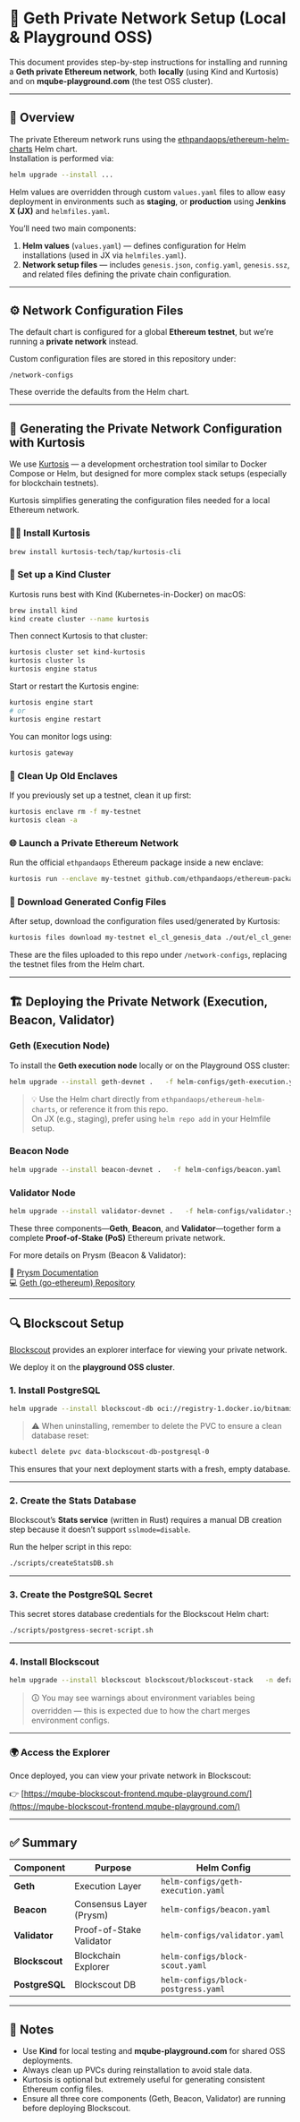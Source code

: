 # 🧭 Geth Private Network Setup (Local & Playground OSS)

This document provides step-by-step instructions for installing and running a **Geth private Ethereum network**, both **locally** (using Kind and Kurtosis) and on **mqube-playground.com** (the test OSS cluster).

---

## 🚀 Overview

The private Ethereum network runs using the [ethpandaops/ethereum-helm-charts](https://github.com/ethpandaops/ethereum-helm-charts) Helm chart.  
Installation is performed via:

```bash
helm upgrade --install ...
```

Helm values are overridden through custom `values.yaml` files to allow easy deployment in environments such as **staging**, or **production** using **Jenkins X (JX)** and `helmfiles.yaml`.

You’ll need two main components:

1. **Helm values** (`values.yaml`) — defines configuration for Helm installations (used in JX via `helmfiles.yaml`).
2. **Network setup files** — includes `genesis.json`, `config.yaml`, `genesis.ssz`, and related files defining the private chain configuration.

---

## ⚙️ Network Configuration Files

The default chart is configured for a global **Ethereum testnet**, but we’re running a **private network** instead.

Custom configuration files are stored in this repository under:

```
/network-configs
```

These override the defaults from the Helm chart.

---

## 🧰 Generating the Private Network Configuration with Kurtosis

We use [Kurtosis](https://github.com/kurtosis-tech/kurtosis) — a development orchestration tool similar to Docker Compose or Helm, but designed for more complex stack setups (especially for blockchain testnets).

Kurtosis simplifies generating the configuration files needed for a local Ethereum network.

### 🧑‍💻 Install Kurtosis

```bash
brew install kurtosis-tech/tap/kurtosis-cli
```

### 🧱 Set up a Kind Cluster

Kurtosis runs best with Kind (Kubernetes-in-Docker) on macOS:

```bash
brew install kind
kind create cluster --name kurtosis
```

Then connect Kurtosis to that cluster:

```bash
kurtosis cluster set kind-kurtosis
kurtosis cluster ls
kurtosis engine status
```

Start or restart the Kurtosis engine:

```bash
kurtosis engine start
# or
kurtosis engine restart
```

You can monitor logs using:

```bash
kurtosis gateway
```

### 🧹 Clean Up Old Enclaves

If you previously set up a testnet, clean it up first:

```bash
kurtosis enclave rm -f my-testnet
kurtosis clean -a
```

### 🌐 Launch a Private Ethereum Network

Run the official `ethpandaops` Ethereum package inside a new enclave:

```bash
kurtosis run --enclave my-testnet github.com/ethpandaops/ethereum-package
```

### 📁 Download Generated Config Files

After setup, download the configuration files used/generated by Kurtosis:

```bash
kurtosis files download my-testnet el_cl_genesis_data ./out/el_cl_genesis_data
```

These are the files uploaded to this repo under `/network-configs`, replacing the testnet files from the Helm chart.

---

## 🏗️ Deploying the Private Network (Execution, Beacon, Validator)

### Geth (Execution Node)

To install the **Geth execution node** locally or on the Playground OSS cluster:

```bash
helm upgrade --install geth-devnet .   -f helm-configs/geth-execution.yaml
```

> 💡 Use the Helm chart directly from `ethpandaops/ethereum-helm-charts`, or reference it from this repo.  
> On JX (e.g., staging), prefer using `helm repo add` in your Helmfile setup.

### Beacon Node

```bash
helm upgrade --install beacon-devnet .   -f helm-configs/beacon.yaml
```

### Validator Node

```bash
helm upgrade --install validator-devnet .   -f helm-configs/validator.yaml
```

These three components—**Geth**, **Beacon**, and **Validator**—together form a complete **Proof-of-Stake (PoS)** Ethereum private network.

For more details on Prysm (Beacon & Validator):

📘 [Prysm Documentation](https://prysm.offchainlabs.com/docs/)  
💻 [Geth (go-ethereum) Repository](https://github.com/ethereum/go-ethereum)

---

## 🔍 Blockscout Setup

[Blockscout](https://github.com/blockscout/blockscout) provides an explorer interface for viewing your private network.

We deploy it on the **playground OSS cluster**.

### 1. Install PostgreSQL

```bash
helm upgrade --install blockscout-db oci://registry-1.docker.io/bitnamicharts/postgresql   -n default -f helm-configs/block-postgress.yaml
```

> ⚠️ When uninstalling, remember to delete the PVC to ensure a clean database reset:

```bash
kubectl delete pvc data-blockscout-db-postgresql-0
```

This ensures that your next deployment starts with a fresh, empty database.

---

### 2. Create the Stats Database

Blockscout’s **Stats service** (written in Rust) requires a manual DB creation step because it doesn’t support `sslmode=disable`.

Run the helper script in this repo:

```bash
./scripts/createStatsDB.sh
```

---

### 3. Create the PostgreSQL Secret

This secret stores database credentials for the Blockscout Helm chart:

```bash
./scripts/postgress-secret-script.sh
```

---

### 4. Install Blockscout

```bash
helm upgrade --install blockscout blockscout/blockscout-stack   -n default -f helm-configs/block-scout.yaml
```

> 🛈 You may see warnings about environment variables being overridden — this is expected due to how the chart merges environment configs.

---

### 🌍 Access the Explorer

Once deployed, you can view your private network in Blockscout:

👉 [https://mqube-blockscout-frontend.mqube-playground.com/](https://mqube-blockscout-frontend.mqube-playground.com/)

---

## ✅ Summary

| Component | Purpose | Helm Config |
|------------|----------|-------------|
| **Geth** | Execution Layer | `helm-configs/geth-execution.yaml` |
| **Beacon** | Consensus Layer (Prysm) | `helm-configs/beacon.yaml` |
| **Validator** | Proof-of-Stake Validator | `helm-configs/validator.yaml` |
| **Blockscout** | Blockchain Explorer | `helm-configs/block-scout.yaml` |
| **PostgreSQL** | Blockscout DB | `helm-configs/block-postgress.yaml` |

---

## 🧩 Notes

- Use **Kind** for local testing and **mqube-playground.com** for shared OSS deployments.
- Always clean up PVCs during reinstallation to avoid stale data.
- Kurtosis is optional but extremely useful for generating consistent Ethereum config files.
- Ensure all three core components (Geth, Beacon, Validator) are running before deploying Blockscout.

